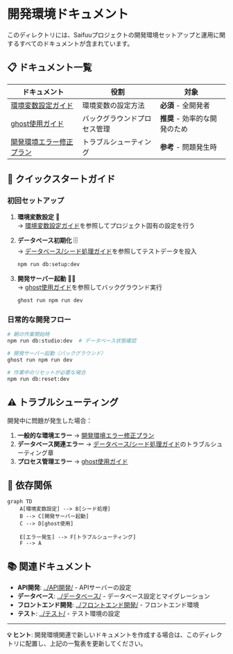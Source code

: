 # 開発環境ドキュメント

<!-- tags: development-environment, setup, troubleshooting, tools, database -->

このディレクトリには、Saifuuプロジェクトの開発環境セットアップと運用に関するすべてのドキュメントが含まれています。

## 📋 ドキュメント一覧

| ドキュメント | 役割 | 対象 |
|-------------|------|------|
| [環境変数設定ガイド](./環境変数設定ガイド.md) | 環境変数の設定方法 | **必須** - 全開発者 |
| [ghost使用ガイド](./ghost使用ガイド.md) | バックグラウンドプロセス管理 | **推奨** - 効率的な開発のため |
| [開発環境エラー修正プラン](./開発環境エラー修正プラン.md) | トラブルシューティング | **参考** - 問題発生時 |

## 🚀 クイックスタートガイド

### 初回セットアップ

1. **環境変数設定** 📝  
   → [環境変数設定ガイド](./環境変数設定ガイド.md)を参照してプロジェクト固有の設定を行う

2. **データベース初期化** 🗄️  
   → [データベース/シード処理ガイド](../データベース/シード処理ガイド.md)を参照してテストデータを投入
   ```bash
   npm run db:setup:dev
   ```

3. **開発サーバー起動** 🏃‍♂️  
   → [ghost使用ガイド](./ghost使用ガイド.md)を参照してバックグラウンド実行
   ```bash
   ghost run npm run dev
   ```

### 日常的な開発フロー

```bash
# 朝の作業開始時
npm run db:studio:dev  # データベース状態確認

# 開発サーバー起動（バックグラウンド）
ghost run npm run dev

# 作業中のリセットが必要な場合
npm run db:reset:dev
```

## ⚠️ トラブルシューティング

開発中に問題が発生した場合：

1. **一般的な環境エラー** → [開発環境エラー修正プラン](./開発環境エラー修正プラン.md)
2. **データベース関連エラー** → [データベース/シード処理ガイド](../データベース/シード処理ガイド.md)のトラブルシューティング章
3. **プロセス管理エラー** → [ghost使用ガイド](./ghost使用ガイド.md)

## 🔄 依存関係

```mermaid
graph TD
    A[環境変数設定] --> B[シード処理]
    B --> C[開発サーバー起動]
    C --> D[ghost使用]
    
    E[エラー発生] --> F[トラブルシューティング]
    F --> A
```

## 📚 関連ドキュメント

- **API開発**: [../API開発/](../API開発/) - APIサーバーの設定
- **データベース**: [../データベース/](../データベース/) - データベース設定とマイグレーション
- **フロントエンド開発**: [../フロントエンド開発/](../フロントエンド開発/) - フロントエンド環境
- **テスト**: [../テスト/](../テスト/) - テスト環境の設定

---

**💡 ヒント**: 開発環境関連で新しいドキュメントを作成する場合は、このディレクトリに配置し、上記の一覧表を更新してください。